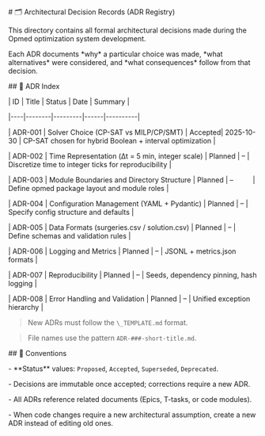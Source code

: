 \# 🗂️ Architectural Decision Records (ADR Registry)



This directory contains all formal architectural decisions made during the Opmed optimization system development.



Each ADR documents \*why\* a particular choice was made, \*what alternatives\* were considered, and \*what consequences\* follow from that decision.



\## 📖 ADR Index



| ID | Title | Status | Date | Summary |

|----|--------|---------|------|----------|

| ADR-001 | Solver Choice (CP-SAT vs MILP/CP/SMT) 	    | Accepted| 2025-10-30 | CP-SAT chosen for hybrid Boolean + interval optimization |

| ADR-002 | Time Representation (Δt = 5 min, integer scale) | Planned | – 	   | Discretize time to integer ticks for reproducibility |

| ADR-003 | Module Boundaries and Directory Structure 	    | Planned | –          | Define opmed package layout and module roles |

| ADR-004 | Configuration Management (YAML + Pydantic) 	    | Planned | – 	   | Specify config structure and defaults |

| ADR-005 | Data Formats (surgeries.csv / solution.csv)     | Planned | – 	   | Define schemas and validation rules |

| ADR-006 | Logging and Metrics 			    | Planned | – 	   | JSONL + metrics.json formats |

| ADR-007 | Reproducibility 				    | Planned | – 	   | Seeds, dependency pinning, hash logging |

| ADR-008 | Error Handling and Validation 		    | Planned | – 	   | Unified exception hierarchy |



> New ADRs must follow the `\_TEMPLATE.md` format.  

> File names use the pattern `ADR-###-short-title.md`.



\## 🧭 Conventions



\- \*\*Status\*\* values: `Proposed`, `Accepted`, `Superseded`, `Deprecated`.

\- Decisions are immutable once accepted; corrections require a new ADR.

\- All ADRs reference related documents (Epics, T-tasks, or code modules).

\- When code changes require a new architectural assumption, create a new ADR instead of editing old ones.





